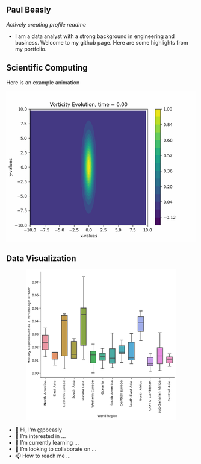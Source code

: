 ## Paul Beasly
*Actively creating profile readme*
- I am a data analyst with a strong background in engineering and business. Welcome to my github page.  Here are some highlights from my portfolio.

## Scientific Computing

Here is an example animation 

<div align="center">
    <img src="https://github.com/pbeasly/Vorticity-Streamfunction/blob/main/Vorticiy-Animation.gif" alt="Alt text" width="600" height="400">
</div>


## Data Visualization

<div align="center">
    <img src="https://github.com/pbeasly/images/blob/main/mil_exp_boxplot.png" alt="Alt text" width="400" height="400">
</div>



- 👋 Hi, I’m @pbeasly
- 👀 I’m interested in ...
- 🌱 I’m currently learning ...
- 💞️ I’m looking to collaborate on ...
- 📫 How to reach me ...

<!---
pbeasly/pbeasly is a ✨ special ✨ repository because its `README.md` (this file) appears on your GitHub profile.
You can click the Preview link to take a look at your changes.
--->
